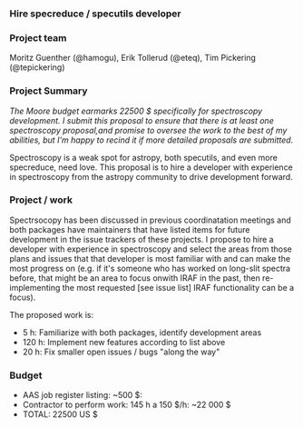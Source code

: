### Hire specreduce / specutils developer

### Project team
Moritz Guenther (@hamogu), Erik Tollerud (@eteq), Tim Pickering (@tepickering) 

### Project Summary
*The Moore budget earmarks 22500 $ specifically for spectroscopy development. I submit this proposal to ensure that there is at least one spectroscopy proposal,and promise to oversee the work to the best of my abilities, but I'm happy to recind it if more detailed proposals are submitted.*

Spectroscopy is a weak spot for astropy, both specutils, and even more specreduce, need love. This proposal is to hire a developer with experience in spectroscopy from the astropy community to drive development forward.

### Project / work
Spectrsocopy has been discussed in previous coordinatation meetings and both packages have maintainers that have listed items for future development in the issue trackers of these projects. I propose to hire a developer with experience in spectroscopy and select the areas from those plans and issues that that developer is most familiar with and can make the most progress on (e.g. if it's someone who has worked on long-slit spectra before, that might be an area to focus onwith IRAF in the past, then re-implementing the most requested [see issue list] IRAF functionality can be a focus).

The proposed work is:

- 5 h: Familiarize with both packages, identify development areas
- 120 h: Implement new features according to list above
- 20 h: Fix smaller open issues / bugs "along the way"


### Budget
- AAS job register listing: ~500 $:
- Contractor to perform work: 145 h a 150 $/h: ~22 000 $
- TOTAL: 22500 US $
